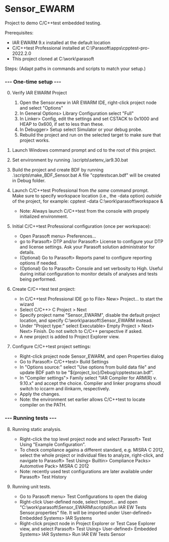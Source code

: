 # Sensor_EWARM
Project to demo C/C++test embedded testing.


Prerequisites:
* IAR EWARM 9.x installed at the default location
* C/C++test Professional installed at C:\Parasoft\apps\cpptest-pro-2022.2.0
* This project cloned at C:\work\parasoft

Steps:
(Adapt paths in commands and scripts to match your setup.)

### --- One-time setup ---

0. Verify IAR EWARM Project
   1. Open the Sensor.eww in IAR EWARM IDE, right-click project node and select "Options"
   2. In General Options> Library Configuration select "Full"
   3. In Linker> Config, edit the settings and set CSTACK to 0x1000 and HEAP to 0x600, if set to less than these.
   4. In Debugger> Setup select Simulator or your debug probe.
   5. Rebuild the project and run on the selected target to make sure that project works.
  
1. Launch Windows command prompt and cd to the root of this project.
 
2. Set environment by running .\scripts\setenv_iar9.30.bat
 
3. Build the project and create BDF by running .\scripts\make_BDF_Sensor.bat
    A file "cpptestscan.bdf" will be created in Debug folder.
    
4. Launch C/C++test Professional from *the same* command prompt.  
    Make sure to specify workspace location (i.e., the -data option) *outside* of the project, for example:
        cpptest -data C:\work\parasoft\workspace &
   - Note: Always launch C/C++test from the console with propely initialized environment.
        
5. Initial C/C++test Professional configuration (once per workspace):
   - Open Parasoft menu> Preferences...
   - go to Parasoft> DTP and/or Parasoft> License to configure your DTP and license settings.  Ask your Parasoft solution administrator for details.
   - (Optional) Go to Parasoft> Reports panel to configure reporting options if needed.
   - (Optional) Go to Parasoft> Console and set verbosity to High.  Useful during initial configuration to monitor details of analyses and tests being performed.
     
6. Create C/C++test test project:
   - In C/C++test Professional IDE go to File> New> Project... to start the wizard
   - Select C/C++> C Project > Next
   - Specify project name "Sensor_EWARM", disable the default project location, and specify C:\work\parasoft\Sensor_EWARM instead.
   - Under "Project type:" select Executable> Empty Project > Next> Next> Finish.  Do not switch to C/C++ perspective if asked.
   - A new project is added to Project Explorer view.

7. Configure C/C++test project settings:
   - Right-click project node Sensor_EWARM, and open Properties dialog
   - Go to Parasoft> C/C++test> Build Settings
   - In "Options source:" select "Use options from build data file" and update BDF path to be "${project_loc}/Debug/cpptestscan.bdf".
   - In "Compiler settings"> Family select "IAR Compiler for ARM(R) v. 9.10.x" and accept the choice.  Compiler and linker programs shoudl switch to iccarm and ilinkarm, respectively.  
   - Apply the changes.
   - Note: the environment set earlier allows C/C++test to locate compiler on the PATH.

### --- Running tests ---

8. Running static analysis.
   - Right-click the top level project node and select Parasoft> Test Using "Example Configuration".
   - To check compliance agains a different standard, e.g. MISRA C 2012, select the whole project or individual files to analyze, right-click, and navigate to Parasoft> Test Using> Builtin> Compliance Packs> Automotive Pack> MISRA C 2012
   - Note: recently used test configurations are later available under Parasoft> Test History

9. Running unit tests.
   - Go to Parasoft menu> Test Configurations to open the dialog
   - Right-click User-defined node, select Import... and open   "C:\work\parasoft\Sensor_EWARM\scripts\Run IAR EW Tests Sensor.properties" file.  It will be imported under User-defined> Embedded Systems> IAR Systems
   - Right-click project node in Project Explorer or Test Case Explorer view, and select Parasoft> Test Using> User-defined> Embedded Systems> IAR Systems> Run IAR EW Tests Sensor

    
